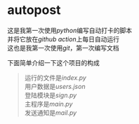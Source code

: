 # autopost
这是我第一次使用*python*编写自动打卡的脚本  
并将它放在*github action*上每日自动运行  
这也是我第一次使用*git*，第一次编写文档

下面简单介绍一下这个项目的构成
> 运行的文件是*index.py*  
> 用户数据是*users.json*  
> 登陆模块是*sign.py*  
> 主程序是*main.py*  
> 发送通知是*mail.py*  
> 
